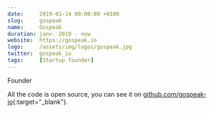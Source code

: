 ```yaml
---
date:     2019-01-14 00:00:00 +0100
slug:     gospeak
name:     Gospeak
duration: janv. 2019 - now
website:  https://gospeak.io
logo:     /assets/img/logos/gospeak.jpg
twitter:  gospeak_io
tags:     [Startup founder]
---
```


Founder

All the code is open source, you can see it on [github.com/gospeak-io](https://github.com/gospeak-io){:target="_blank"}.
